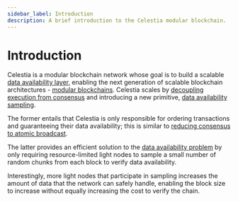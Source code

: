 ```yaml
---
sidebar_label: Introduction
description: A brief introduction to the Celestia modular blockchain.
---
```


# Introduction

Celestia is a modular blockchain network whose goal is to build a scalable
[data availability layer](https://blog.celestia.org/celestia-a-scalable-general-purpose-data-availability-layer-for-decentralized-apps-and-trust-minimized-sidechains),
enabling the next generation of scalable blockchain architectures -
[modular blockchains](https://celestia.org/learn). Celestia scales by
[decoupling execution from consensus](https://arxiv.org/abs/1905.09274) and
introducing a new primitive,
[data availability sampling](https://arxiv.org/abs/1809.09044).

The former entails that Celestia is only responsible for ordering
transactions and guaranteeing their data availability; this is
similar to [reducing consensus to atomic broadcast](https://en.wikipedia.org/wiki/Atomic_broadcast#Equivalent_to_Consensus).

The latter provides an efficient solution to the
[data availability problem](https://coinmarketcap.com/alexandria/article/what-is-data-availability)
by only requiring resource-limited light nodes to sample a
small number of random chunks from each block to verify data availability.

Interestingly, more light nodes that participate in sampling
increases the amount of data that the network can safely handle,
enabling the block size to increase without equally increasing the
cost to verify the chain.
